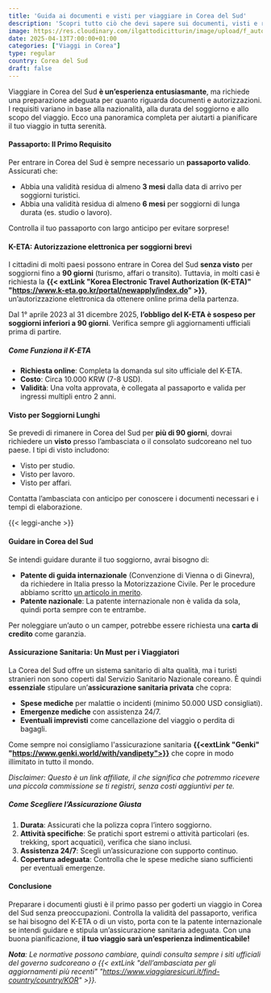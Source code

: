 ```yaml
---
title: 'Guida ai documenti e visti per viaggiare in Corea del Sud'
description: 'Scopri tutto ciò che devi sapere sui documenti, visti e requisiti per entrare in Corea del Sud. Dalla validità del passaporto al K-ETA, dalla patente internazionale all’assicurazione sanitaria, questa guida ti accompagna passo dopo passo per un viaggio senza intoppi.'
image: https://res.cloudinary.com/ilgattodicitturin/image/upload/f_auto,q_auto,w_800,dpr_auto/v1709916475/Articoli/Corea/Seoul/palazzo-reale-esterno_jbfkw1.jpg
date: 2025-04-13T7:00:00+01:00
categories: ["Viaggi in Corea"]
type: regular  
country: Corea del Sud 
draft: false
---
```


Viaggiare in Corea del Sud **è un’esperienza entusiasmante**, ma richiede una preparazione adeguata per quanto riguarda documenti e autorizzazioni. I requisiti variano in base alla nazionalità, alla durata del soggiorno e allo scopo del viaggio. Ecco una panoramica completa per aiutarti a pianificare il tuo viaggio in tutta serenità.

#### Passaporto: Il Primo Requisito
Per entrare in Corea del Sud è sempre necessario un **passaporto valido**. Assicurati che:
- Abbia una validità residua di almeno **3 mesi** dalla data di arrivo per soggiorni turistici.
- Abbia una validità residua di almeno **6 mesi** per soggiorni di lunga durata (es. studio o lavoro).

Controlla il tuo passaporto con largo anticipo per evitare sorprese!

#### K-ETA: Autorizzazione elettronica per soggiorni brevi
I cittadini di molti paesi possono entrare in Corea del Sud **senza visto** per soggiorni fino a **90 giorni** (turismo, affari o transito). Tuttavia, in molti casi è richiesta la **{{< extLink "Korea Electronic Travel Authorization (K-ETA)" "https://www.k-eta.go.kr/portal/newapply/index.do" >}}**, un’autorizzazione elettronica da ottenere online prima della partenza.

Dal 1° aprile 2023 al 31 dicembre 2025, **l’obbligo del K-ETA è sospeso per soggiorni inferiori a 90 giorni**. Verifica sempre gli aggiornamenti ufficiali prima di partire.

##### Come Funziona il K-ETA
- **Richiesta online**: Completa la domanda sul sito ufficiale del K-ETA.
- **Costo**: Circa 10.000 KRW (7-8 USD).
- **Validità**: Una volta approvata, è collegata al passaporto e valida per ingressi multipli entro 2 anni.

#### Visto per Soggiorni Lunghi
Se prevedi di rimanere in Corea del Sud per **più di 90 giorni**, dovrai richiedere un **visto** presso l’ambasciata o il consolato sudcoreano nel tuo paese. I tipi di visto includono:
- Visto per studio.
- Visto per lavoro.
- Visto per affari.

Contatta l’ambasciata con anticipo per conoscere i documenti necessari e i tempi di elaborazione.

{{< leggi-anche >}}

#### Guidare in Corea del Sud
Se intendi guidare durante il tuo soggiorno, avrai bisogno di:
- **Patente di guida internazionale** (Convenzione di Vienna o di Ginevra), da richiedere in Italia presso la Motorizzazione Civile. Per le procedure abbiamo scritto [un articolo in merito](/blog/patente-internazionale-come-fare-guida-completa).
- **Patente nazionale**: La patente internazionale non è valida da sola, quindi porta sempre con te entrambe.

Per noleggiare un’auto o un camper, potrebbe essere richiesta una **carta di credito** come garanzia.

#### Assicurazione Sanitaria: Un Must per i Viaggiatori
La Corea del Sud offre un sistema sanitario di alta qualità, ma i turisti stranieri non sono coperti dal Servizio Sanitario Nazionale coreano. È quindi **essenziale** stipulare un’**assicurazione sanitaria privata** che copra:
- **Spese mediche** per malattie o incidenti (minimo 50.000 USD consigliati).
- **Emergenze mediche** con assistenza 24/7.
- **Eventuali imprevisti** come cancellazione del viaggio o perdita di bagagli.

Come sempre noi consigliamo l'assicurazione sanitaria **{{<extLink "Genki" "https://www.genki.world/with/vandipety">}}** che copre in modo illimitato in tutto il mondo.

*Disclaimer: Questo è un link affiliate, il che significa che potremmo ricevere una piccola commissione se ti registri, senza costi aggiuntivi per te.*

##### Come Scegliere l’Assicurazione Giusta
1. **Durata**: Assicurati che la polizza copra l’intero soggiorno.
2. **Attività specifiche**: Se pratichi sport estremi o attività particolari (es. trekking, sport acquatici), verifica che siano inclusi.
3. **Assistenza 24/7**: Scegli un’assicurazione con supporto continuo.
4. **Copertura adeguata**: Controlla che le spese mediche siano sufficienti per eventuali emergenze.

#### Conclusione
Preparare i documenti giusti è il primo passo per goderti un viaggio in Corea del Sud senza preoccupazioni. Controlla la validità del passaporto, verifica se hai bisogno del K-ETA o di un visto, porta con te la patente internazionale se intendi guidare e stipula un’assicurazione sanitaria adeguata. Con una buona pianificazione, **il tuo viaggio sarà un’esperienza indimenticabile!**

_**Nota**: Le normative possono cambiare, quindi consulta sempre i siti ufficiali del governo sudcoreano o {{< extLink "dell’ambasciata per gli aggiornamenti più recenti" "https://www.viaggiaresicuri.it/find-country/country/KOR" >}}._

 